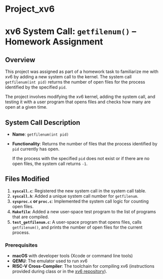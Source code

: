 # Project_xv6

# xv6 System Call: `getfilenum()` – Homework Assignment

## Overview

This project was assigned as part of a homework task to familiarize me with xv6 by adding a new system call to the kernel. The system call `getfilenum(int pid)` returns the number of open files for the process identified by the specified `pid`.

The project involves modifying the xv6 kernel, adding the system call, and testing it with a user program that opens files and checks how many are open at a given time.

## System Call Description

- **Name**: `getfilenum(int pid)`
- **Functionality**: Returns the number of files that the process identified by `pid` currently has open.
  
  If the process with the specified `pid` does not exist or if there are no open files, the system call returns `-1`.

## Files Modified

1. **`syscall.c`**: Registered the new system call in the system call table.
2. **`syscall.h`**: Added a unique system call number for `getfilenum`.
3. **`sysproc.c` or `proc.c`**: Implemented the system call logic for counting open files.
4. **`Makefile`**: Added a new user-space test program to the list of programs that are compiled.
5. **`test_getfilenum.c`**: A user-space program that opens files, calls `getfilenum()`, and prints the number of open files for the current process.

### Prerequisites

- **macOS** with developer tools (Xcode or command line tools)
- **QEMU**: The emulator used to run xv6
- **RISC-V Cross-Compiler**: The toolchain for compiling xv6 (instructions provided during class or in the [xv6 repository](https://github.com/mit-pdos/xv6-riscv)).

